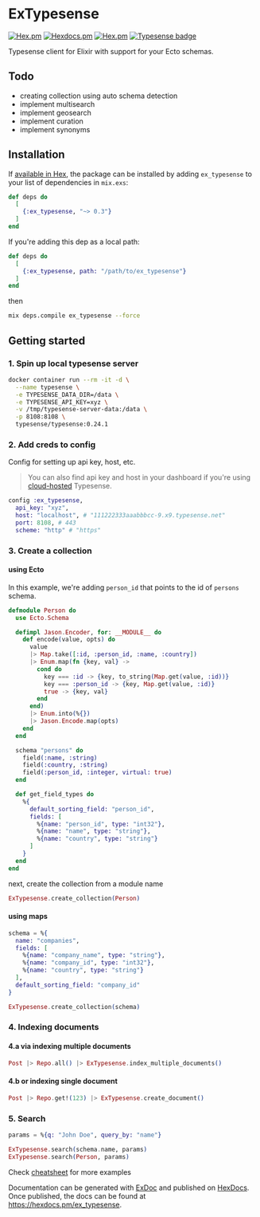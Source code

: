 # ExTypesense

[![Hex.pm](https://img.shields.io/hexpm/v/ex_typesense)](https://hex.pm/packages/ex_typesense)
[![Hexdocs.pm](https://img.shields.io/badge/hex-docs-lightgreen.svg)](https://hexdocs.pm/ex_typesense)
[![Hex.pm](https://img.shields.io/hexpm/l/ex_typesense)](LICENSE)
[![Typesense badge](https://img.shields.io/badge/Typesense-v0.24.1-darkblue)](https://typesense.org/docs/0.24.1/api)

Typesense client for Elixir with support for your Ecto schemas.

## Todo

- creating collection using auto schema detection
- implement multisearch
- implement geosearch
- implement curation
- implement synonyms

## Installation

If [available in Hex](https://hex.pm/docs/publish), the package can be installed
by adding `ex_typesense` to your list of dependencies in `mix.exs`:

```elixir
def deps do
  [
    {:ex_typesense, "~> 0.3"}
  ]
end
```

If you're adding this dep as a local path:

```elixir
def deps do
  [
    {:ex_typesense, path: "/path/to/ex_typesense"}
  ]
end
```

then

```bash
mix deps.compile ex_typesense --force
```

## Getting started

### 1. Spin up local typesense server

```bash
docker container run --rm -it -d \
  --name typesense \
  -e TYPESENSE_DATA_DIR=/data \
  -e TYPESENSE_API_KEY=xyz \
  -v /tmp/typesense-server-data:/data \
  -p 8108:8108 \
  typesense/typesense:0.24.1
```

### 2. Add creds to config

Config for setting up api key, host, etc.

> You can also find api key and host in your dashboard if you're using [cloud-hosted](https://cloud.typesense.org) Typesense.

```elixir
config :ex_typesense,
  api_key: "xyz",
  host: "localhost", # "111222333aaabbbcc-9.x9.typesense.net"
  port: 8108, # 443
  scheme: "http" # "https"
  ```

### 3. Create a collection

#### using Ecto

In this example, we're adding `person_id` that points to the id of `persons` schema.

```elixir
defmodule Person do
  use Ecto.Schema

  defimpl Jason.Encoder, for: __MODULE__ do
    def encode(value, opts) do
      value
      |> Map.take([:id, :person_id, :name, :country])
      |> Enum.map(fn {key, val} ->
        cond do
          key === :id -> {key, to_string(Map.get(value, :id))}
          key === :person_id -> {key, Map.get(value, :id)}
          true -> {key, val}
        end
      end)
      |> Enum.into(%{})
      |> Jason.Encode.map(opts)
    end
  end

  schema "persons" do
    field(:name, :string)
    field(:country, :string)
    field(:person_id, :integer, virtual: true)
  end

  def get_field_types do
    %{
      default_sorting_field: "person_id",
      fields: [
        %{name: "person_id", type: "int32"},
        %{name: "name", type: "string"},
        %{name: "country", type: "string"}
      ]
    }
  end
end
```

next, create the collection from a module name

```elixir
ExTypesense.create_collection(Person)
```

#### using maps

```elixir
schema = %{
  name: "companies",
  fields: [
    %{name: "company_name", type: "string"},
    %{name: "company_id", type: "int32"},
    %{name: "country", type: "string"}
  ],
  default_sorting_field: "company_id"
}

ExTypesense.create_collection(schema)
```

### 4. Indexing documents

#### 4.a via indexing multiple documents

```elixir
Post |> Repo.all() |> ExTypesense.index_multiple_documents()
```

#### 4.b or indexing single document

```elixir
Post |> Repo.get!(123) |> ExTypesense.create_document()
```

### 5. Search

```elixir
params = %{q: "John Doe", query_by: "name"}

ExTypesense.search(schema.name, params)
ExTypesense.search(Person, params)
```

Check [cheatsheet](cheatsheet.html) for more examples

Documentation can be generated with [ExDoc](https://github.com/elixir-lang/ex_doc)
and published on [HexDocs](https://hexdocs.pm). Once published, the docs can
be found at <https://hexdocs.pm/ex_typesense>.
